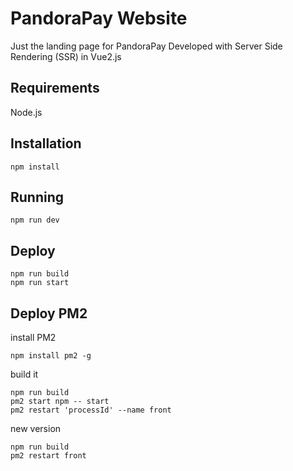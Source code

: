 # PandoraPay Website

Just the landing page for PandoraPay
Developed with Server Side Rendering (SSR) in Vue2.js

## Requirements

Node.js

## Installation

```
npm install
```

## Running

```
npm run dev
```

## Deploy

```
npm run build
npm run start
```


## Deploy PM2

install PM2
```
npm install pm2 -g
```

build it

```
npm run build
pm2 start npm -- start
pm2 restart 'processId' --name front
```

new version

```
npm run build
pm2 restart front
```